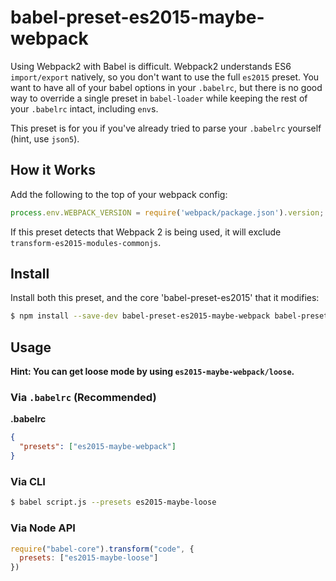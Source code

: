 # babel-preset-es2015-maybe-webpack

Using Webpack2 with Babel is difficult. Webpack2 understands ES6 `import/export` natively, so you don't want
to use the full `es2015` preset. You want to have all of your babel options in your `.babelrc`, but there
is no good way to override a single preset in `babel-loader` while keeping the rest of your `.babelrc` intact,
including `env`s.

This preset is for you if you've already tried to parse your `.babelrc` yourself (hint, use `json5`).

## How it Works

Add the following to the top of your webpack config:

```js
process.env.WEBPACK_VERSION = require('webpack/package.json').version;
```

If this preset detects that Webpack 2 is being used, it will exclude `transform-es2015-modules-commonjs`.

## Install

Install both this preset, and the core 'babel-preset-es2015' that it modifies:

```sh
$ npm install --save-dev babel-preset-es2015-maybe-webpack babel-preset-es2015
```

## Usage

**Hint: You can get loose mode by using `es2015-maybe-webpack/loose`.**

### Via `.babelrc` (Recommended)

**.babelrc**

```json
{
  "presets": ["es2015-maybe-webpack"]
}
```

### Via CLI

```sh
$ babel script.js --presets es2015-maybe-loose
```

### Via Node API

```javascript
require("babel-core").transform("code", {
  presets: ["es2015-maybe-loose"]
})
```

[babel-preset-es2015]: https://www.npmjs.com/package/babel-preset-es2015
[loose mode]: http://www.2ality.com/2015/12/babel6-loose-mode.html
[modify-babel-preset]: https://github.com/developit/modify-babel-preset
